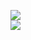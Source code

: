 [![](https://img.shields.io/badge/Made%20With-Github%20Spray-lightgrey.svg?style=for-the-badge&logo=github)](https://github.com/Annihil/github-spray#6294)  
[![](https://i.imgur.com/2DrTn0Z.gif)](https://github.com/Annihil/github-spray)